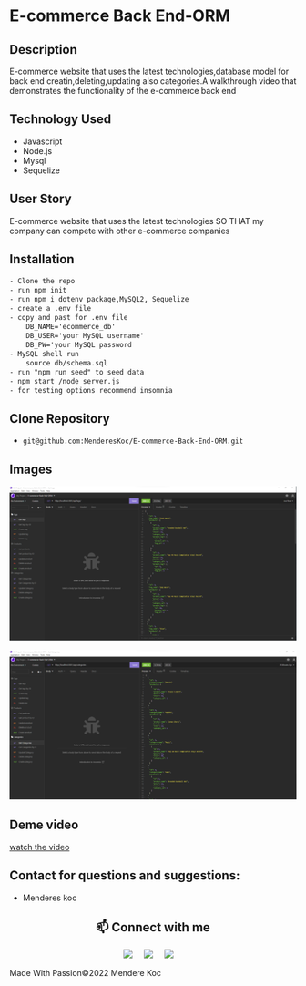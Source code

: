 # E-commerce Back End-ORM

## Description

E-commerce website that uses the latest technologies,database model for back end creatin,deleting,updating also categories.A walkthrough video that demonstrates the functionality of the e-commerce back end

## Technology Used

- Javascript
- Node.js
- Mysql
- Sequelize

## User Story

E-commerce website that uses the latest technologies
SO THAT my company can compete with other e-commerce companies

## Installation

    - Clone the repo
    - run npm init
    - run npm i dotenv package,MySQL2, Sequelize
    - create a .env file
    - copy and past for .env file
        DB_NAME='ecommerce_db'
        DB_USER='your MySQL username'
        DB_PW='your MySQL password
    - MySQL shell run
        source db/schema.sql
    - run "npm run seed" to seed data
    - npm start /node server.js
    - for testing options recommend insomnia

## Clone Repository

- `git@github.com:MenderesKoc/E-commerce-Back-End-ORM.git`

## Images

![ScreenShot](/assets/img/Screenshot1.png)

![ScreenShot](/assets/img/Screenshot.png)

## Deme video

[watch the video](https://user-images.githubusercontent.com/86085362/159827076-2dac8a6f-6e48-4711-9367-ff81dfd1971c.mp4)

## Contact for questions and suggestions:

- Menderes koc

<h2  align="center">📫 Connect with me </h2>
<p align="center">
  <a target="_blank"href="https://www.linkedin.com/in/mendereskoc/"><img src="https://img.shields.io/badge/linkedin-%230077B5.svg?&style=for-the-badge&logo=linkedin&logoColor=white" /></a>&nbsp;&nbsp;&nbsp;&nbsp;
  <a target="_blank"href="https://twitter.com/Mendereskoc4"><img src="https://img.shields.io/badge/twitter-%231DA1F2.svg?&style=for-the-badge&logo=twitter&logoColor=white" /></a>&nbsp;&nbsp;&nbsp;&nbsp;
  <a href="mailto:mndrs.kc@gmail.com?subject=Hello%20Menderes,%20From%20Github"><img src="https://img.shields.io/badge/gmail-%23D14836.svg?&style=for-the-badge&logo=gmail&logoColor=white" /></a>&nbsp;&nbsp;&nbsp;&nbsp;
</p>

Made With Passion©️2022 Mendere Koc
